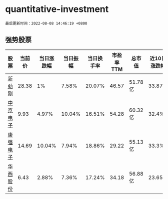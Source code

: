 # quantitative-investment

`最后更新时间：2022-08-08 14:46:19 +0800`

## 强势股票

|股票|当前价|当日涨跌幅|当日振幅|当日换手率|市盈率TTM|总市值|近10日涨跌幅|
|----|----|----|----|----|----|----|----|
|[新劲刚](https://xueqiu.com/S/SZ300629)|28.38|1%|7.58%|20.07%|46.57|51.78亿|33.87%|
|[中京电子](https://xueqiu.com/S/SZ002579)|9.93|4.97%|10.04%|16.51%|54.28|60.32亿|32.4%|
|[康强电子](https://xueqiu.com/S/SZ002119)|14.69|10.04%|7.94%|18.86%|29.22|55.13亿|33.3%|
|[华西股份](https://xueqiu.com/S/SZ000936)|6.43|2.88%|7.36%|17.24%|34.18|56.88亿|23.65%|
